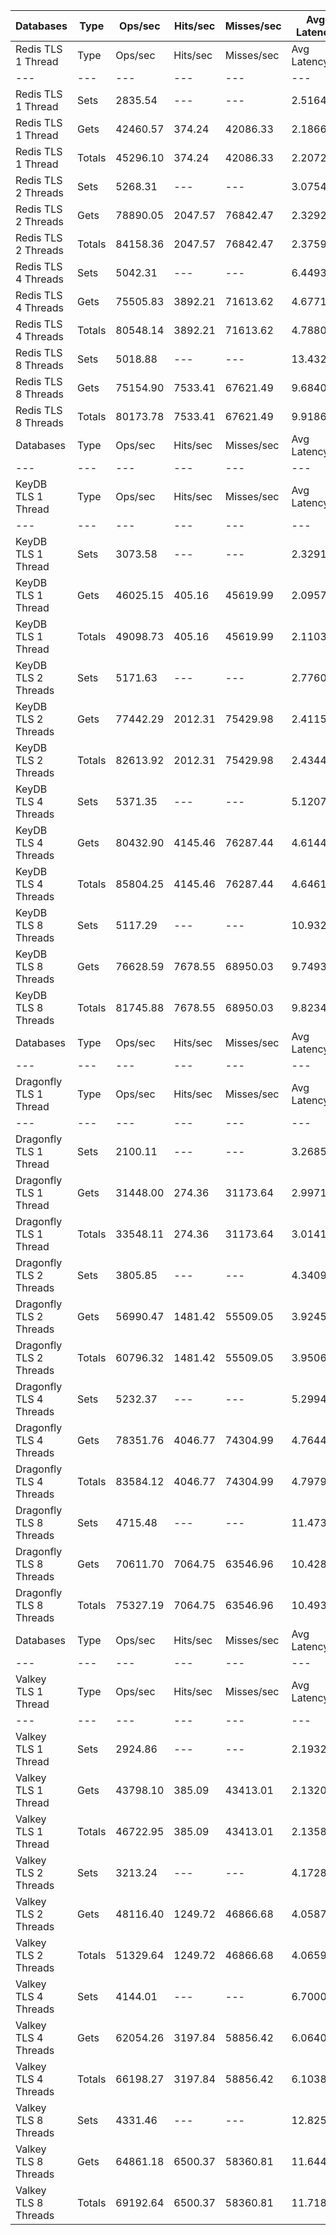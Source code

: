 | Databases | Type | Ops/sec | Hits/sec | Misses/sec | Avg Latency | p50 Latency | p99 Latency | p99.9 Latency | KB/sec |
| --- | --- | --- | --- | --- | --- | --- | --- | --- | --- |
| Redis TLS 1 Thread | Type | Ops/sec | Hits/sec | Misses/sec | Avg Latency | p50 Latency | p99 Latency | p99.9 Latency | KB/sec |
| --- | --- | --- | --- | --- | --- | --- | --- | --- | --- |
Redis TLS 1 Thread | Sets | 2835.54 | --- | --- | 2.51642 | 2.17500 | 3.47100 | 127.48700 | 1550.24 |
Redis TLS 1 Thread | Gets | 42460.57 | 374.24 | 42086.33 | 2.18660 | 2.17500 | 3.42300 | 3.64700 | 1840.24 |
Redis TLS 1 Thread | Totals | 45296.10 | 374.24 | 42086.33 | 2.20725 | 2.17500 | 3.42300 | 3.66300 | 3390.48 |
Redis TLS 2 Threads | Sets | 5268.31 | --- | --- | 3.07544 | 2.28700 | 5.05500 | 278.52700 | 2880.29 |
Redis TLS 2 Threads | Gets | 78890.05 | 2047.57 | 76842.47 | 2.32925 | 2.28700 | 4.79900 | 7.00700 | 4099.21 |
Redis TLS 2 Threads | Totals | 84158.36 | 2047.57 | 76842.47 | 2.37596 | 2.28700 | 4.79900 | 7.32700 | 6979.50 |
Redis TLS 4 Threads | Sets | 5042.31 | --- | --- | 6.44938 | 4.60700 | 9.47100 | 651.26300 | 2756.74 |
Redis TLS 4 Threads | Gets | 75505.83 | 3892.21 | 71613.62 | 4.67713 | 4.60700 | 9.08700 | 11.19900 | 4895.27 |
Redis TLS 4 Threads | Totals | 80548.14 | 3892.21 | 71613.62 | 4.78807 | 4.60700 | 9.08700 | 11.45500 | 7652.01 |
Redis TLS 8 Threads | Sets | 5018.88 | --- | --- | 13.43200 | 9.40700 | 20.22300 | 1392.63900 | 2743.92 |
Redis TLS 8 Threads | Gets | 75154.90 | 7533.41 | 67621.49 | 9.68403 | 9.40700 | 19.32700 | 24.95900 | 6712.88 |
Redis TLS 8 Threads | Totals | 80173.78 | 7533.41 | 67621.49 | 9.91866 | 9.40700 | 19.32700 | 25.47100 | 9456.81 |
| Databases | Type | Ops/sec | Hits/sec | Misses/sec | Avg Latency | p50 Latency | p99 Latency | p99.9 Latency | KB/sec |
| --- | --- | --- | --- | --- | --- | --- | --- | --- | --- |
| KeyDB TLS 1 Thread | Type | Ops/sec | Hits/sec | Misses/sec | Avg Latency | p50 Latency | p99 Latency | p99.9 Latency | KB/sec |
| --- | --- | --- | --- | --- | --- | --- | --- | --- | --- |
KeyDB TLS 1 Thread | Sets | 3073.58 | --- | --- | 2.32914 | 2.11100 | 3.29500 | 93.18300 | 1680.38 |
KeyDB TLS 1 Thread | Gets | 46025.15 | 405.16 | 45619.99 | 2.09577 | 2.09500 | 3.18300 | 3.67900 | 1994.48 |
KeyDB TLS 1 Thread | Totals | 49098.73 | 405.16 | 45619.99 | 2.11038 | 2.09500 | 3.18300 | 3.71100 | 3674.87 |
KeyDB TLS 2 Threads | Sets | 5171.63 | --- | --- | 2.77604 | 2.17500 | 5.34300 | 149.50300 | 2827.43 |
KeyDB TLS 2 Threads | Gets | 77442.29 | 2012.31 | 75429.98 | 2.41158 | 2.17500 | 5.02300 | 7.16700 | 4025.14 |
KeyDB TLS 2 Threads | Totals | 82613.92 | 2012.31 | 75429.98 | 2.43440 | 2.17500 | 5.02300 | 7.29500 | 6852.58 |
KeyDB TLS 4 Threads | Sets | 5371.35 | --- | --- | 5.12072 | 4.60700 | 10.62300 | 207.87100 | 2936.63 |
KeyDB TLS 4 Threads | Gets | 80432.90 | 4145.46 | 76287.44 | 4.61441 | 4.57500 | 10.23900 | 13.11900 | 5214.34 |
KeyDB TLS 4 Threads | Totals | 85804.25 | 4145.46 | 76287.44 | 4.64611 | 4.57500 | 10.30300 | 13.43900 | 8150.96 |
KeyDB TLS 8 Threads | Sets | 5117.29 | --- | --- | 10.93290 | 9.53500 | 22.65500 | 511.99900 | 2797.73 |
KeyDB TLS 8 Threads | Gets | 76628.59 | 7678.55 | 68950.03 | 9.74938 | 9.47100 | 21.75900 | 27.90300 | 6843.22 |
KeyDB TLS 8 Threads | Totals | 81745.88 | 7678.55 | 68950.03 | 9.82347 | 9.47100 | 21.75900 | 28.54300 | 9640.95 |
| Databases | Type | Ops/sec | Hits/sec | Misses/sec | Avg Latency | p50 Latency | p99 Latency | p99.9 Latency | KB/sec |
| --- | --- | --- | --- | --- | --- | --- | --- | --- | --- |
| Dragonfly TLS 1 Thread | Type | Ops/sec | Hits/sec | Misses/sec | Avg Latency | p50 Latency | p99 Latency | p99.9 Latency | KB/sec |
| --- | --- | --- | --- | --- | --- | --- | --- | --- | --- |
Dragonfly TLS 1 Thread | Sets | 2100.11 | --- | --- | 3.26850 | 2.95900 | 6.71900 | 109.05500 | 1148.17 |
Dragonfly TLS 1 Thread | Gets | 31448.00 | 274.36 | 31173.64 | 2.99715 | 2.94300 | 6.59100 | 7.16700 | 1361.54 |
Dragonfly TLS 1 Thread | Totals | 33548.11 | 274.36 | 31173.64 | 3.01414 | 2.94300 | 6.59100 | 7.19900 | 2509.71 |
Dragonfly TLS 2 Threads | Sets | 3805.85 | --- | --- | 4.34096 | 3.90300 | 9.08700 | 153.59900 | 2080.73 |
Dragonfly TLS 2 Threads | Gets | 56990.47 | 1481.42 | 55509.05 | 3.92458 | 3.88700 | 8.83100 | 10.49500 | 2962.41 |
Dragonfly TLS 2 Threads | Totals | 60796.32 | 1481.42 | 55509.05 | 3.95064 | 3.88700 | 8.83100 | 10.68700 | 5043.15 |
Dragonfly TLS 4 Threads | Sets | 5232.37 | --- | --- | 5.29946 | 4.89500 | 11.13500 | 220.15900 | 2860.64 |
Dragonfly TLS 4 Threads | Gets | 78351.76 | 4046.77 | 74304.99 | 4.76445 | 4.89500 | 10.68700 | 13.50300 | 5083.73 |
Dragonfly TLS 4 Threads | Totals | 83584.12 | 4046.77 | 74304.99 | 4.79794 | 4.89500 | 10.68700 | 13.75900 | 7944.37 |
Dragonfly TLS 8 Threads | Sets | 4715.48 | --- | --- | 11.47343 | 10.55900 | 26.23900 | 432.12700 | 2578.05 |
Dragonfly TLS 8 Threads | Gets | 70611.70 | 7064.75 | 63546.96 | 10.42854 | 10.49500 | 25.21500 | 35.83900 | 6300.41 |
Dragonfly TLS 8 Threads | Totals | 75327.19 | 7064.75 | 63546.96 | 10.49395 | 10.49500 | 25.21500 | 37.63100 | 8878.46 |
| Databases | Type | Ops/sec | Hits/sec | Misses/sec | Avg Latency | p50 Latency | p99 Latency | p99.9 Latency | KB/sec |
| --- | --- | --- | --- | --- | --- | --- | --- | --- | --- |
| Valkey TLS 1 Thread | Type | Ops/sec | Hits/sec | Misses/sec | Avg Latency | p50 Latency | p99 Latency | p99.9 Latency | KB/sec |
| --- | --- | --- | --- | --- | --- | --- | --- | --- | --- |
Valkey TLS 1 Thread | Sets | 2924.86 | --- | --- | 2.19327 | 2.07900 | 3.47100 | 24.19100 | 1599.07 |
Valkey TLS 1 Thread | Gets | 43798.10 | 385.09 | 43413.01 | 2.13202 | 2.07900 | 3.35900 | 6.36700 | 1897.74 |
Valkey TLS 1 Thread | Totals | 46722.95 | 385.09 | 43413.01 | 2.13585 | 2.07900 | 3.37500 | 6.65500 | 3496.81 |
Valkey TLS 2 Threads | Sets | 3213.24 | --- | --- | 4.17286 | 4.47900 | 8.57500 | 57.34300 | 1756.74 |
Valkey TLS 2 Threads | Gets | 48116.40 | 1249.72 | 46866.68 | 4.05878 | 4.44700 | 8.31900 | 10.23900 | 2500.62 |
Valkey TLS 2 Threads | Totals | 51329.64 | 1249.72 | 46866.68 | 4.06592 | 4.44700 | 8.31900 | 10.30300 | 4257.36 |
Valkey TLS 4 Threads | Sets | 4144.01 | --- | --- | 6.70003 | 6.01500 | 12.47900 | 270.33500 | 2265.62 |
Valkey TLS 4 Threads | Gets | 62054.26 | 3197.84 | 58856.42 | 6.06408 | 5.98300 | 11.96700 | 15.03900 | 4022.68 |
Valkey TLS 4 Threads | Totals | 66198.27 | 3197.84 | 58856.42 | 6.10389 | 5.98300 | 11.96700 | 15.35900 | 6288.30 |
Valkey TLS 8 Threads | Sets | 4331.46 | --- | --- | 12.82570 | 11.32700 | 23.29500 | 516.09500 | 2368.10 |
Valkey TLS 8 Threads | Gets | 64861.18 | 6500.37 | 58360.81 | 11.64437 | 11.26300 | 22.14300 | 28.41500 | 5792.83 |
Valkey TLS 8 Threads | Totals | 69192.64 | 6500.37 | 58360.81 | 11.71832 | 11.32700 | 22.27100 | 28.79900 | 8160.93 |

